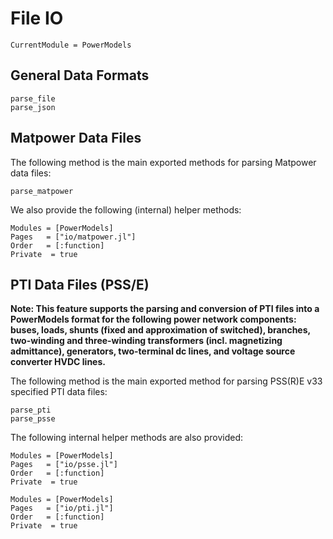 # File IO

```@meta
CurrentModule = PowerModels
```

## General Data Formats

```@docs
parse_file
parse_json
```

## Matpower Data Files

The following method is the main exported methods for parsing Matpower data files:

```@docs
parse_matpower
```

We also provide the following (internal) helper methods:

```@autodocs
Modules = [PowerModels]
Pages   = ["io/matpower.jl"]
Order   = [:function]
Private  = true
```

## PTI Data Files (PSS/E)

**Note: This feature supports the parsing and conversion of PTI files into a
PowerModels format for the following power network components: buses, loads,
shunts (fixed and approximation of switched), branches, two-winding and
three-winding transformers (incl. magnetizing admittance), generators,
two-terminal dc lines, and voltage source converter HVDC lines.**

The following method is the main exported method for parsing PSS(R)E v33
specified PTI data files:

```@docs
parse_pti
parse_psse
```

The following internal helper methods are also provided:

```@autodocs
Modules = [PowerModels]
Pages   = ["io/psse.jl"]
Order   = [:function]
Private  = true
```

```@autodocs
Modules = [PowerModels]
Pages   = ["io/pti.jl"]
Order   = [:function]
Private  = true
```

